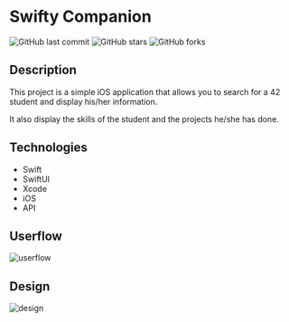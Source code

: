 # Swifty Companion

![GitHub last commit](https://img.shields.io/github/last-commit/jurichar/swifty-companion)
![GitHub stars](https://img.shields.io/github/stars/jurichar/swifty-companion)
![GitHub forks](https://img.shields.io/github/forks/jurichar/swifty-companion)

## Description

This project is a simple iOS application that allows you to search for a 42 student and display his/her information.

It also display the skills of the student and the projects he/she has done.

## Technologies

- Swift
- SwiftUI
- Xcode
- iOS
- API

## Userflow

![userflow](/project_2/userflow.png)

## Design

![design](/project_2/design.png)

